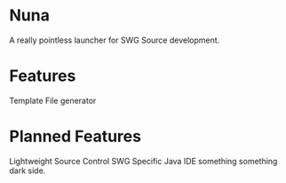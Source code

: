 # Nuna
A really pointless launcher for SWG Source development.

# Features
Template File generator

# Planned Features
Lightweight Source Control
SWG Specific Java IDE
something something dark side.
